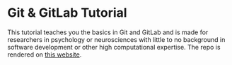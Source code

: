 # Git & GitLab Tutorial

This tutorial teaches you the basics in Git and GitLab and is made for researchers in psychology or neurosciences with little to no background in software development or other high computational expertise. The repo is rendered on [this website](). 